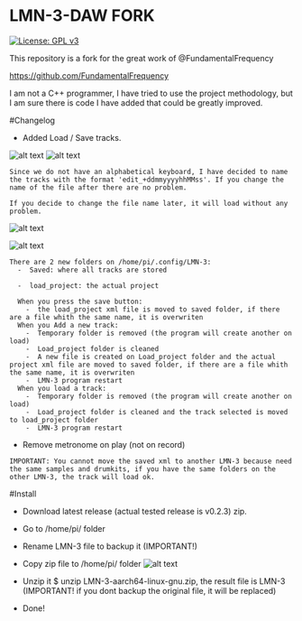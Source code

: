 # LMN-3-DAW FORK
[![License: GPL v3](https://img.shields.io/badge/License-GPLv3-blue.svg)](https://www.gnu.org/licenses/gpl-3.0)

This repository is a fork for the great work of @FundamentalFrequency

https://github.com/FundamentalFrequency

I am not a C++ programmer, I have tried to use the project methodology, but I am sure there is code I have added that could be greatly improved.

#Changelog

  -  Added Load / Save tracks.

   ![alt text](https://github.com/vidalsasun/LMN-3-DAW/assets/23163594/7eabe772-995c-4199-ae2f-b5999457683c)
   ![alt text](https://github.com/vidalsasun/LMN-3-DAW/assets/23163594/0fc9b7a4-0d95-4af8-9a11-ab6e3a8f3648)

    Since we do not have an alphabetical keyboard, I have decided to name the tracks with the format 'edit_+ddmmyyyyhhMMss'. If you change the name of the file after there are no problem.
    
    If you decide to change the file name later, it will load without any problem.

  ![alt text](https://github.com/vidalsasun/LMN-3-DAW/assets/23163594/45ec9ece-3594-42f7-93a2-b191dc9e8a48)


  ![alt text](https://github.com/vidalsasun/LMN-3-DAW/assets/23163594/5a8cdfd5-ec5f-42e3-a554-8586018bbe9b)

    
    
    There are 2 new folders on /home/pi/.config/LMN-3:
      -  Saved: where all tracks are stored

      -  load_project: the actual project

      When you press the save button:
        -  the load_project xml file is moved to saved folder, if there are a file whith the same name, it is overwriten
      When you Add a new track: 
        -  Temporary folder is removed (the program will create another on load)
        -  Load_project folder is cleaned 
        -  A new file is created on Load_project folder and the actual project xml file are moved to saved folder, if there are a file whith the same name, it is overwriten
        -  LMN-3 program restart
      When you load a track:
        -  Temporary folder is removed (the program will create another on load)
        -  Load_project folder is cleaned and the track selected is moved to load_project folder
        -  LMN-3 program restart    

  
  -  Remove metronome on play (not on record)
  
    IMPORTANT: You cannot move the saved xml to another LMN-3 because need the same samples and drumkits, if you have the same folders on the other LMN-3, the track will load ok.

#Install
  
  -  Download latest release (actual tested release is v0.2.3) zip.
  -  Go to /home/pi/ folder
  -  Rename LMN-3 file to backup it (IMPORTANT!)
  -  Copy zip file to /home/pi/ folder
  ![alt text](https://github.com/vidalsasun/LMN-3-DAW/assets/23163594/4c27929b-c196-46a3-ae09-c2ff6dccd2da)

  -  Unzip it
    $ unzip LMN-3-aarch64-linux-gnu.zip, the result file is LMN-3 (IMPORTANT! if you dont backup the original file, it will be replaced)
  -  Done!






